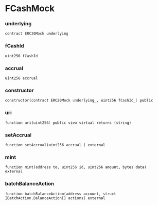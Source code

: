 # FCashMock

### underlying

```solidity
contract ERC20Mock underlying
```

### fCashId

```solidity
uint256 fCashId
```

### accrual

```solidity
uint256 accrual
```

### constructor

```solidity
constructor(contract ERC20Mock underlying_, uint256 fCashId_) public
```

### uri

```solidity
function uri(uint256) public view virtual returns (string)
```

### setAccrual

```solidity
function setAccrual(uint256 accrual_) external
```

### mint

```solidity
function mint(address to, uint256 id, uint256 amount, bytes data) external
```

### batchBalanceAction

```solidity
function batchBalanceAction(address account, struct IBatchAction.BalanceAction[] actions) external
```

